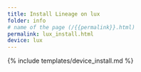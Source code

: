 ```yaml
---
title: Install Lineage on lux
folder: info
# name of the page (/{{permalink}}.html)
permalink: lux_install.html
device: lux
---
```

{% include templates/device_install.md %}
